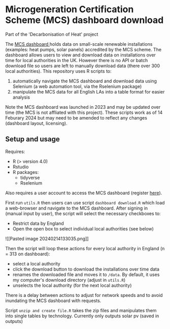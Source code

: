 # Microgeneration Certification Scheme (MCS) dashboard download 

Part of the 'Decarbonisation of Heat' project

The [MCS dashboard ](https://datadashboard.mcscertified.com/) holds data on small-scale renewable installations (examples: heat pumps, solar panels) accredited by the MCS scheme. The dashboard allows users to view and download data on installations over time for local authorities in the UK. However there is no API or batch download file so users are left to manually download data (there over 300 local authorities).  This repository uses R scripts to:

1. automatically navigate the MCS dashboard and download data using Selenium (a web automation tool, via the Rselenium package)
2. manipulate the MCS data for all English LAs into a table format for easier analysis 

Note the MCS dashboard was launched in 2023 and may be updated over time (the MCS is not affliated with this project). These scripts work as of 14 Feburary 2024 but may need to be amended to reflect any changes (dashboard layout, licensing). 
## Setup and usage

Requires:
- R (> version 4.0)
- Rstudio
- R packages:
	- tidyverse
	- Rselenium

Also requires a user account to access the MCS dashboard (register [here](https://datadashboard.mcscertified.com)). 

First run `utils.R` then users can use script `dashboard download.R` which load a web-browser and navigate to the MCS dashboard. After signing in (manual input by user), the script will select the necessary checkboxes to:
- Restrict data by England
- Open the open box to select individual local authorities (see below) 

![[Pasted image 20240214133035.png]]

Then the script will loop these actions for every local authority in England (n = 313 on dashboard):
- select a local authority
- click the download button to download the installations over time data
- renames the downloaded file and moves it to `/data`. By default, it uses my computer's download directory (adjust in `utils.R`) 
- unselects the local authority (for the next local authority)

There is a delay between actions to adjust for network speeds and to avoid inundating the MCS dashboard with requests. 


Script `unzip and create file.R` takes the zip files and manipulates them into single tables by technology. Currently only outputs solar pv (saved in outputs)

